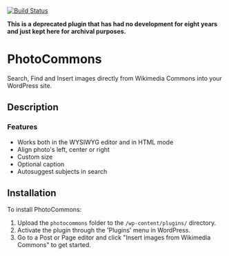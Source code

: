 [![Build Status](https://travis-ci.com/hay/photocommons.svg?branch=master)](https://travis-ci.com/hay/photocommons)

**This is a deprecated plugin that has had no development for eight years and just kept here for archival purposes.**

# PhotoCommons

Search, Find and Insert images directly from Wikimedia Commons into your WordPress site.

## Description

### Features

* Works both in the WYSIWYG editor and in HTML mode
* Align photo's left, center or right
* Custom size
* Optional caption
* Autosuggest subjects in search

## Installation

To install PhotoCommons:

1. Upload the `photocommons` folder to the `/wp-content/plugins/` directory.
2. Activate the plugin through the 'Plugins' menu in WordPress.
3. Go to a Post or Page editor and click "Insert images from Wikimedia Commons" to get started.
